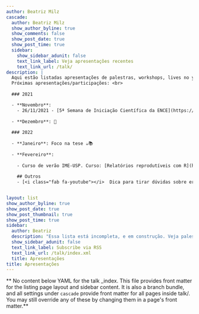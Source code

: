 ```yaml
---
author: Beatriz Milz
cascade:
  author: Beatriz Milz
  show_author_byline: true
  show_comments: false
  show_post_date: true
  show_post_time: true
  sidebar:
    show_sidebar_adunit: false
    text_link_label: Veja apresentações recentes
    text_link_url: /talk/
description: |
  Aqui estão listadas apresentações de palestras, workshops, lives no youtube e conferências que eu participei relacionadas à programação. <br>
  Próximas apresentações/participações: <br>
  
  ### 2021

  - **Novembro**:  
    - 26/11/2021 - [5ª Semana de Iniciação Científica da ENCE](https://ence.ibge.gov.br/index.php/portal-eventos). Tema: Introdução à utilização do Git e GitHub no RStudio.
    
  - **Dezembro**: 🎄
  
  ### 2022
  
  - **Janeiro**: Foco na tese ☕📚
  
  - **Fevereiro**:
  
    - Curso de verão IME-USP. Curso: [Relatórios reprodutíveis com R](https://beatrizmilz.github.io/2022-curso-de-verao-ime-usp-relatorios/). Datas: 2, 7, 9, 14, 16 de fevereiro de 2022 (2ª e 4ª), período matutino (9h-12h). Informações em breve no [site do Programa de Verão IME-USP](https://www.ime.usp.br/~verao/).
    
    ## Outros
    - [<i class="fab fa-youtube"></i>  Dica para tirar dúvidas sobre erros em R: Pacote Reprex](https://youtu.be/IxlGYVnaGXk)


layout: list
show_author_byline: true
show_post_date: true
show_post_thumbnail: true
show_post_time: true
sidebar:
  author: Beatriz
  description: "Essa lista está incompleta, e em construção. Veja palestras anteriores [aqui](/palestras/)."
  show_sidebar_adunit: false
  text_link_label: Subscribe via RSS
  text_link_url: /talk/index.xml
  title: Apresentações
title: Apresentações
---
```


** No content below YAML for the talk _index. This file provides front matter for the listing page layout and sidebar content. It is also a branch bundle, and all settings under `cascade` provide front matter for all pages inside talk/. You may still override any of these by changing them in a page's front matter.**
